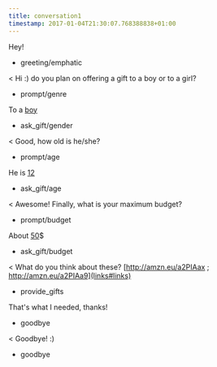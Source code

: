 ```yaml
---
title: conversation1
timestamp: 2017-01-04T21:30:07.768388838+01:00
---
```


Hey!
* greeting/emphatic

< Hi :) do you plan on offering a gift to a boy or to a girl?
* prompt/genre

To a [boy](genre#genre)
* ask_gift/gender

< Good, how old is he/she?
* prompt/age

He is [12](age#age)
* ask_gift/age

< Awesome! Finally, what is your maximum budget?
* prompt/budget

About [50](amount-of-money/budget#budget)$
* ask_gift/budget

< What do you think about these?  [http://amzn.eu/a2PIAax ;  http://amzn.eu/a2PIAa9](links#links)
* provide_gifts

That's what I needed, thanks!
* goodbye

< Goodbye! :)
* goodbye
